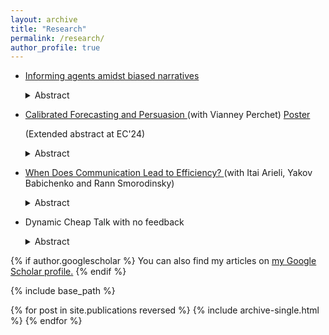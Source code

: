 ```yaml
---
layout: archive
title: "Research"
permalink: /research/
author_profile: true
---
```




- <a href="https://atulya-jain.github.io/files/jmp_jain.pdf"> Informing agents amidst biased narratives </a>  

  <details>
    <summary>Abstract</summary>
  
   I study the strategic interaction between a benevolent sender (who provides data) and a biased narrator (who interprets data) who compete to persuade a boundedly rational receiver (who takes action). The receiver does not know the data-generating model. She chooses between
models provided by the sender and the narrator using the maximum likelihood principle, selecting the one that best fits the data given her prior belief. The sender faces a trade-off between providing precise information and minimizing misinterpretation. Surprisingly, full disclosure
can be suboptimal and even backfire. I identify a finite set of models that contain the optimal data-generating model, which maximizes the receiver’s expected utility. The sender can guarantee non-negative value of information, preventing harm from misinterpretation. I apply this framework to information campaigns and employee feedback.

  </details>

<!-- <a href="https://vianney.ai/"> Vianney Perchet </a>  <a href="https://iarieli.net.technion.ac.il/"> <a href="https://yakovbabichenko.net.technion.ac.il/"> <a href="https://web.iem.technion.ac.il/site/academicstaff/rann-smorodinsky/">  -->

- <a href="https://atulya-jain.github.io/files/calibration.pdf"> Calibrated Forecasting and Persuasion </a>  (with Vianney Perchet)    <a href="https://atulya-jain.github.io/files/poster-calibration.pdf" download class="button">Poster</a>

   (Extended abstract at EC'24)

   



  <details>
      <summary>Abstract</summary>
    
  How should an expert send forecasts to maximize her payoff given that she has to pass a calibration test? We consider a dynamic game where an expert sends probability forecasts to a decision-maker. The decision-maker, based on  past outcomes, verifies the claims of the expert using the calibration test.  We find the optimal forecasting strategy by reducing the dynamic  game in terms of a static persuasion problem for the class of stationary ergodic processes.  We characterize the value of expertise by showing that an informed expert can achieve the best outcome in the persuasion problem, while an uninformed expert can only achieve the uninformative outcome. We also compare the calibration test and regret minimization as heuristics for decision-making. We show that an expert can always guarantee the calibration benchmark and in some instances, she can guarantee strictly more. 

    </details>






- <a href="https://atulya-jain.github.io/files/WhenCommunicationEfficient.pdf">   When Does Communication Lead to Efficiency?  </a>  (with Itai Arieli, Yakov Babichenko and Rann Smorodinsky)

    <details>
      <summary>Abstract</summary>
  

  We study games with incomplete information and characterize when a feasible outcome is Pareto efficient. We show that any outcome with excessive randomization over actions is inefficient. Generically, efficiency requires that the total number of actions taken across states be strictly less than the sum of the number of players and states. We then examine the efficiency of equilibrium outcomes in communication models. Generically, a cheap talk outcome is efficient only if it is pure. When the sender's payoff is state-independent, it is efficient if and only if the sender's most preferred action is chosen with certainty. In natural buyer-seller settings, Bayesian persuasion outcomes are inefficient across a wide range of priors and preferences. Finally, we show that our results apply to mechanism design problems with many players.


  </details>


- Dynamic Cheap Talk with no feedback

    <details>
    <summary>Abstract</summary>
  

     I study a dynamic sender-receiver game, where the sequence of states follows an irreducible Markov chain. The sender provides valuable information but gets no feedback on the receiver’s actions. Under certain assumptions, I characterize the set of uniform equilibrium payoffs. I show that the sender benefits from the dynamic interaction, even without feedback.  The  interaction can restore commitment but only partially.  The sender can attain any outcome where she cannot profit by altering her signals while keeping the marginal distribution of signals  unchanged.  If the sender's payoff is state-independent, she can achieve the commitment benchmark  of  Bayesian  Persuasion.

  </details>


{% if author.googlescholar %}
  You can also find my articles on <u><a href="{{author.googlescholar}}">my Google Scholar profile</a>.</u>
{% endif %}

{% include base_path %}

{% for post in site.publications reversed %}
  {% include archive-single.html %}
{% endfor %}
